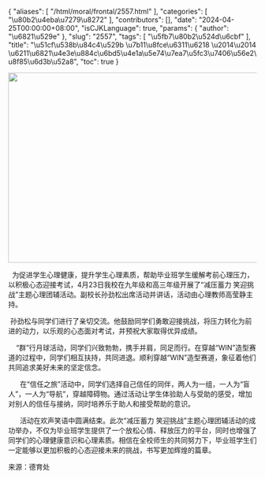 {
    "aliases": [
        "/html/moral/frontal/2557.html"
    ],
    "categories": [
        "\u80b2\u4eba\u7279\u8272"
    ],
    "contributors": [],
    "date": "2024-04-25T00:00:00+08:00",
    "isCJKLanguage": true,
    "params": {
        "author": "\u6821\u529e"
    },
    "slug": "2557",
    "tags": [
        "\u5fb7\u80b2\u524d\u6cbf"
    ],
    "title": "\u51cf\u538b\u84c4\u529b \u7b11\u8fce\u6311\u6218 \u2014\u2014 \u6211\u6821\u4e3e\u884c\u6bd5\u4e1a\u5e74\u7ea7\u5fc3\u7406\u56e2\u8f85\u6d3b\u52a8",
    "toc": true
}


<img
    src="https://cdn.tfls.online/mirror/full/f096d30c31aee03d7512d8809840cff37bf0db4e.jpg"
    style="display:block;margin-left:auto;margin-right:auto;"
    decoding="async"
    fetchpriority="auto"
    loading="lazy"
    height="386"
    width="579"
/>




  





  为促进学生心理健康，提升学生心理素质，帮助毕业班学生缓解考前心理压力，以积极心态迎接考试，4月23日我校在九年级和高三年级开展了“减压蓄力 笑迎挑战”主题心理团辅活动。副校长孙劲松出席活动并讲话，活动由心理教师高莹静主持。




  






 孙劲松与同学们进行了亲切交流。他鼓励同学们勇敢迎接挑战，将压力转化为前进的动力，以乐观的心态面对考试，并预祝大家取得优异成绩。




  




    “群”行月球活动，同学们兴致勃勃，携手并肩，同足而行。在穿越“WIN”造型赛道的过程中，同学们相互扶持，共同进退。顺利穿越“WIN”造型赛道，象征着他们共同追求美好未来的坚定信念。

  





  






      在“信任之旅”活动中，同学们选择自己信任的同伴，两人为一组，一人为“盲人”，一人为“导航”，穿越障碍物。通过活动让学生体验助人与受助的感受，增加对别人的信任与接纳，同时培养乐于助人和接受帮助的意识。




  






      活动在欢声笑语中圆满结束。此次“减压蓄力 笑迎挑战”主题心理团辅活动的成功举办，不仅为毕业班学生提供了一个放松心情、释放压力的平台，同时也增强了同学们的心理健康意识和心理素质。相信在全校师生的共同努力下，毕业班学生们一定能够以更加积极的心态迎接未来的挑战，书写更加辉煌的篇章。




  






来源：德育处  




